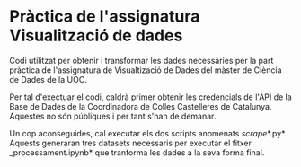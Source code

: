 # Pràctica de l'assignatura Visualització de dades

Codi utilitzat per obtenir i transformar les dades necessàries per la part pràctica de l'assignatura de Visualtizació de Dades del màster de Ciència de Dades de la UOC.

Per tal d'exectuar el codi, caldrà primer obtenir les credencials de l'API de la Base de Dades de la Coordinadora de Colles Castelleres de Catalunya. Aquestes no són públiques i per tant s'han de demanar.

Un cop aconseguides, cal executar els dos scripts anomenats _scrape_\*.py*. Aquests generaran tres datasets necessaris per executar el fitxer \_processament.ipynb* que tranforma les dades a la seva forma final.
